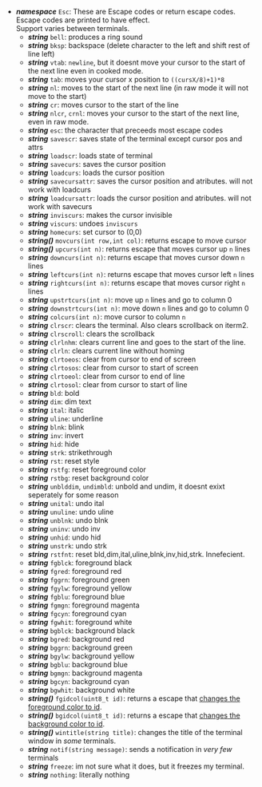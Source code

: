 - ***namespace*** `Esc`:
  These are Escape codes or return escape codes.  
  Escape codes are printed to have effect.  
  Support varies between terminals.
  - ***string*** `bell`: produces a ring sound
  - ***string*** `bksp`: backspace (delete character to the left and shift rest of line left) 
  - ***string*** `vtab`: `newline`, but it doesnt move your cursor to the start of the next line even in cooked mode.
  - ***string*** `tab`: moves your cursor x position to `((cursX/8)+1)*8`
  - ***string*** `nl`: moves to the start of the next line (in raw mode it will not move to the start) 
  - ***string*** `cr`: moves cursor to the start of the line
  - ***string*** `nlcr`, `crnl`: moves your cursor to the start of the next line, even in raw mode.
  - ***string*** `esc`: the character that preceeds most escape codes
  - ***string*** `savescr`: saves state of the terminal except cursor pos and attrs
  - ***string*** `loadscr`: loads state of terminal
  - ***string*** `savecurs`: saves the cursor position
  - ***string*** `loadcurs`: loads the cursor position
  - ***string*** `savecursattr`: saves the cursor position and atributes. will not work with loadcurs
  - ***string*** `loadcursattr`: loads the cursor position and atributes. will not work with savecurs
  - ***string*** `inviscurs`: makes the cursor invisible
  - ***string*** `viscurs`: undoes `inviscurs`
  - ***string*** `homecurs`: set cursor to (0,0)
  - ***string()*** `movcurs(int row,int col)`: returns escape to move cursor
  - ***string()*** `upcurs(int n)`: returns escape that moves cursor up `n` lines
  - ***string*** `downcurs(int n)`: returns escape that moves cursor down `n` lines
  - ***string*** `leftcurs(int n)`: returns escape that moves cursor left `n` lines
  - ***string*** `rightcurs(int n)`: returns escape that moves cursor right `n` lines
  - ***string*** `upstrtcurs(int n)`: move up `n` lines and go to column 0
  - ***string*** `downstrtcurs(int n)`: move down `n` lines and go to column 0
  - ***string*** `colcurs(int n)`: move cursor to column `n`
  - ***string*** `clrscr`: clears the terminal. Also clears scrollback on iterm2.
  - ***string*** `clrscroll`: clears the scrollback
  - ***string*** `clrlnhm`: clears current line and goes to the start of the line.
  - ***string*** `clrln`: clears current line without homing
  - ***string*** `clrtoeos`: clear from cursor to end of screen
  - ***string*** `clrtosos`: clear from cursor to start of screen
  - ***string*** `clrtoeol`: clear from cursor to end of line
  - ***string*** `clrtosol`: clear from cursor to start of line
  - ***string*** `bld`: bold
  - ***string*** `dim`: dim text
  - ***string*** `ital`: italic
  - ***string*** `uline`: underline
  - ***string*** `blnk`: blink
  - ***string*** `inv`: invert
  - ***string*** `hid`: hide
  - ***string*** `strk`: strikethrough
  - ***string*** `rst`: reset style
  - ***string*** `rstfg`: reset foreground color
  - ***string*** `rstbg`: reset background color
  - ***string*** `unblddim`, `undimbld`: unbold and undim, it doesnt exixt seperately for some reason
  - ***string*** `unital`: undo ital
  - ***string*** `unuline`: undo uline
  - ***string*** `unblnk`: undo blnk
  - ***string*** `uninv`: undo inv
  - ***string*** `unhid`: undo hid
  - ***string*** `unstrk`: undo strk
  - ***string*** `rstfnt`: reset bld,dim,ital,uline,blnk,inv,hid,strk. Innefecient.
  - ***string*** `fgblck`: foreground black
  - ***string*** `fgred`: foreground red
  - ***string*** `fggrn`: foreground green
  - ***string*** `fgylw`: foreground yellow
  - ***string*** `fgblu`: foreground blue
  - ***string*** `fgmgn`: foreground magenta
  - ***string*** `fgcyn`: foreground cyan
  - ***string*** `fgwhit`: foreground white
  - ***string*** `bgblck`: background black
  - ***string*** `bgred`: background red
  - ***string*** `bggrn`: background green
  - ***string*** `bgylw`: background yellow
  - ***string*** `bgblu`: background blue
  - ***string*** `bgmgn`: background magenta
  - ***string*** `bgcyn`: background cyan
  - ***string*** `bgwhit`: background white
  - ***string()*** `fgidcol(uint8_t id)`: returns a escape that [changes the foreground color to id](https://upload.wikimedia.org/wikipedia/commons/1/15/Xterm_256color_chart.svg).
  - ***string()*** `bgidcol(uint8_t id)`: returns a escape that [changes the background color to id](https://upload.wikimedia.org/wikipedia/commons/1/15/Xterm_256color_chart.svg).
  - ***string()*** `wintitle(string title)`: changes the title of the terminal window in *some* terminals.
  - ***string*** `notif(string message)`: sends a notification in *very few* terminals
  - ***string*** `freeze`: im not sure what it does, but it freezes my terminal.
  - ***string*** `nothing`: literally nothing